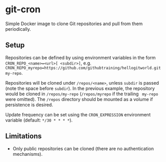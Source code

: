 # git-cron

Simple Docker image to clone Git repositories and pull from them periodically.

## Setup

Repositories can be defined by using environment variables in the form `CRON_REPO_<name>=<url>[ <subdir>]`, e.g. 
`CRON_REPO_myrepo=https://github.com/githubtraining/hellogitworld.git my-repo`. 

Repositories will be cloned under `/repos/<name>`, unless `subdir` is passed (note the space before `subdir`).
In the previous example, the repository would be cloned in `/repos/my-repo`
(`/repos/myrepo` if the trailing ` my-repo` were omitted).
The `/repos` directory should be mounted as a volume if persistence is desired.

Update frequency can be set using the `CRON_EXPRESSION` environment variable (default: `*/30 * * * *`). 

## Limitations

* Only public repositories can be cloned (there are no authentication mechanisms).